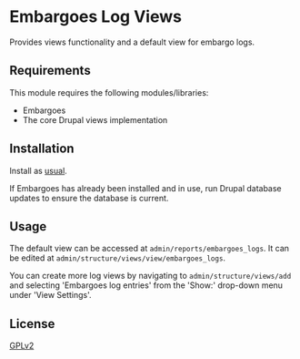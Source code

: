 # Embargoes Log Views

Provides views functionality and a default view for embargo logs.

## Requirements

This module requires the following modules/libraries:

* Embargoes
* The core Drupal views implementation

## Installation

Install as
[usual](https://www.drupal.org/docs/8/extending-drupal-8/installing-drupal-8-modules).

If Embargoes has already been installed and in use, run Drupal database updates
to ensure the database is current.

## Usage

The default view can be accessed at `admin/reports/embargoes_logs`. It can be
edited at `admin/structure/views/view/embargoes_logs`.

You can create more log views by navigating to `admin/structure/views/add` and
selecting 'Embargoes log entries' from the 'Show:' drop-down menu under 'View
Settings'.

## License
[GPLv2](http://www.gnu.org/licenses/gpl-2.0.txt)
